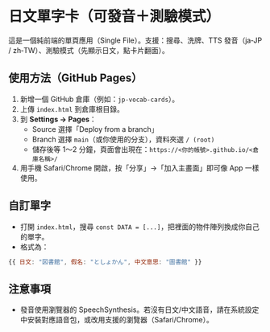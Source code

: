 # 日文單字卡（可發音＋測驗模式）

這是一個純前端的單頁應用（Single File）。支援：搜尋、洗牌、TTS 發音（ja‑JP / zh‑TW）、測驗模式（先顯示日文，點卡片翻面）。

## 使用方法（GitHub Pages）

1. 新增一個 GitHub 倉庫（例如：`jp-vocab-cards`）。
2. 上傳 `index.html` 到倉庫根目錄。
3. 到 **Settings → Pages**：
   - Source 選擇「Deploy from a branch」
   - Branch 選擇 `main`（或你使用的分支），資料夾選 `/ (root)`
   - 儲存後等 1～2 分鐘，頁面會出現在：`https://<你的帳號>.github.io/<倉庫名稱>/`
4. 用手機 Safari/Chrome 開啟，按「分享」→「加入主畫面」即可像 App 一樣使用。

## 自訂單字

- 打開 `index.html`，搜尋 `const DATA = [...]`，把裡面的物件陣列換成你自己的單字。
- 格式為：
```js
{{ 日文: "図書館", 假名: "としょかん", 中文意思: "圖書館" }}
```

## 注意事項

- 發音使用瀏覽器的 SpeechSynthesis。若沒有日文/中文語音，請在系統設定中安裝對應語音包，或改用支援的瀏覽器（Safari/Chrome）。
